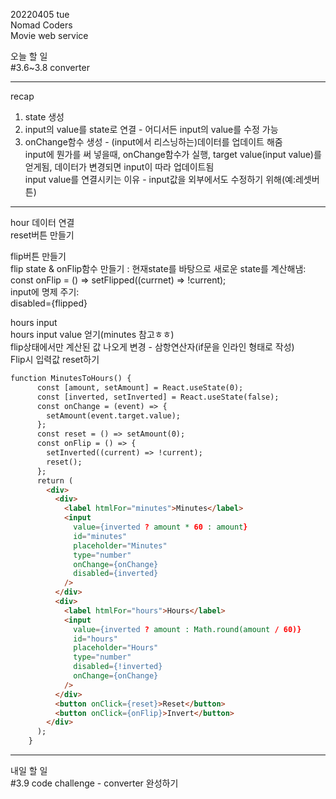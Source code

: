 20220405 tue  
Nomad Coders  
Movie web service  
  
오늘 할 일  
#3.6~3.8 converter  
___
recap  
1. state 생성  
2. input의 value를 state로 연결 - 어디서든 input의 value를 수정 가능  
3. onChange함수 생성 - (input에서 리스닝하는)데이터를 업데이트 해줌  
input에 뭔가를 써 넣을때, onChange함수가 실행, target value(input value)를 얻게됨, 데이터가 변경되면 input이 따라 업데이트됨  
input value를 연결시키는 이유 - input값을 외부에서도 수정하기 위해(예:레셋버튼)  
___
hour 데이터 연결  
reset버튼 만들기  

flip버튼 만들기  
flip state & onFlip함수 만들기 : 현재state를 바탕으로 새로운 state를 계산해냄:  
const onFlip = () => setFlipped((currnet) => !current);  
input에 명제 주기:  
disabled={flipped}  
  
hours input  
hours input value 얻기(minutes 참고ㅎㅎ)  
flip상태에서만 계산된 값 나오게 변경 - 삼항연산자(if문을 인라인 형태로 작성)  
Flip시 입력값 reset하기  
```html
function MinutesToHours() {
      const [amount, setAmount] = React.useState(0);
      const [inverted, setInverted] = React.useState(false);
      const onChange = (event) => {
        setAmount(event.target.value);
      };
      const reset = () => setAmount(0);
      const onFlip = () => {
        setInverted((current) => !current);
        reset();
      };
      return (
        <div>
          <div>
            <label htmlFor="minutes">Minutes</label>
            <input
              value={inverted ? amount * 60 : amount}
              id="minutes"
              placeholder="Minutes"
              type="number"
              onChange={onChange}
              disabled={inverted}
            />
          </div>
          <div>
            <label htmlFor="hours">Hours</label>
            <input
              value={inverted ? amount : Math.round(amount / 60)}
              id="hours"
              placeholder="Hours"
              type="number"
              disabled={!inverted}
              onChange={onChange}
            />
          </div>
          <button onClick={reset}>Reset</button>
          <button onClick={onFlip}>Invert</button>
        </div>
      );
    }
```
___
내일 할 일  
#3.9 code challenge - converter 완성하기
